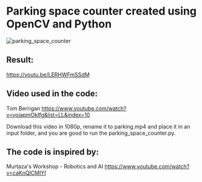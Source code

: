 # Parking space counter created using OpenCV and Python

![parking_space_counter](https://user-images.githubusercontent.com/72137556/164909493-ad13efb6-6997-41de-bc1c-168c11b2532b.png)

## Result:
https://youtu.be/LERHWFmSSdM

## Video used in the code:
Tom Berrigan
https://www.youtube.com/watch?v=yojapmOkIfg&list=LL&index=10

Download this video in 1080p, rename it to parking.mp4 and place it in an input folder, and you are good to run the parking_space_counter.py.


## The code is inspired by: 
Murtaza's Workshop - Robotics and AI
https://www.youtube.com/watch?v=caKnQlCMIYI
